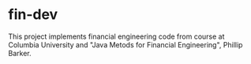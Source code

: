 fin-dev
=======

This project implements financial engineering code from course at Columbia University 
and "Java Metods for Financial Engineering", Phillip Barker.
